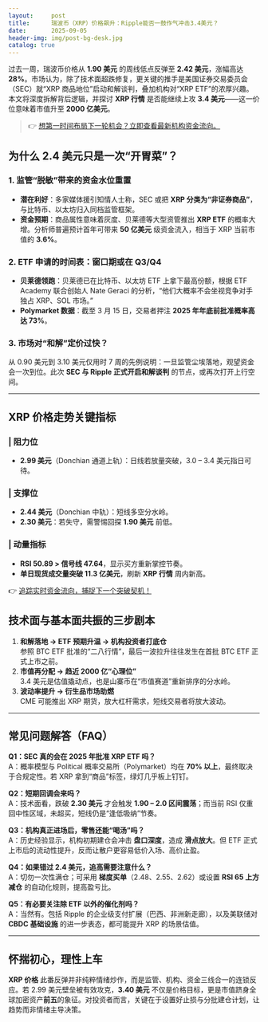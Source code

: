 ```yaml
---
layout:     post
title:      瑞波币（XRP）价格飙升：Ripple能否一鼓作气冲击3.4美元？
date:       2025-09-05
header-img: img/post-bg-desk.jpg
catalog: true
---
```


过去一周，瑞波币价格从 **1.90 美元** 的周线低点反弹至 **2.42 美元**，涨幅高达 **28%**。市场认为，除了技术面超跌修复，更关键的推手是美国证券交易委员会（SEC）就“XRP 商品地位”启动和解谈判，叠加机构对“XRP ETF”的浓厚兴趣。本文将深度拆解背后逻辑，并探讨 **XRP 行情** 是否能继续上攻 **3.4 美元**——这一价位意味着市值升至 **2000 亿美元**。

> 👉 [想第一时间布局下一轮机会？立即查看最新机构资金流向。](https://okxdog.com/)

## 为什么 2.4 美元只是一次“开胃菜”？

### 1. 监管“脱敏”带来的资金水位重置  
- **潜在利好**：多家媒体援引知情人士称，SEC 或把 **XRP 分类为“非证券商品”**，与比特币、以太坊归入同档监管框架。  
- **资金预期**：商品属性意味着灰度、贝莱德等大型资管推出 **XRP ETF** 的概率大增。分析师普遍预计首年可带来 **50 亿美元** 级资金流入，相当于 XRP 当前市值的 **3.6%**。

### 2. ETF 申请的时间表：窗口期或在 Q3/Q4  
- **贝莱德领跑**：贝莱德已在比特币、以太坊 ETF 上拿下最高份额，根据 ETF Academy 联合创始人 Nate Geraci 的分析，“他们大概率不会坐视竞争对手独占 XRP、SOL 市场。”  
- **Polymarket 数据**：截至 3 月 15 日，交易者押注 **2025 年年底前批准概率高达 73%**。

### 3. 市场对“和解”定价过快？  
从 0.90 美元到 3.10 美元仅用时 7 周的先例说明：一旦监管尘埃落地，观望资金会一次到位。此次 **SEC 与 Ripple 正式开启和解谈判** 的节点，或再次打开上行空间。

---

## XRP 价格走势关键指标

### | 阻力位
- **2.99 美元**（Donchian 通道上轨）：日线若放量突破，3.0 – 3.4 美元指日可待。  
### | 支撑位
- **2.44 美元**（Donchian 中轨）：短线多空分水岭。  
- **2.30 美元**：若失守，需警惕回探 **1.90 美元** 前低。  
### | 动量指标
- **RSI 50.89 > 信号线 47.64**，显示买方重新掌控节奏。  
- **单日现货成交量突破 11.3 亿美元**，刷新 **XRP 行情** 周内新高。

👉 [追踪实时资金流向，捕捉下一个突破契机！](https://okxdog.com/)

## 技术面与基本面共振的三步剧本

1. **和解落地 → ETF 预期升温 → 机构投资者打底仓**  
   参照 BTC ETF 批准的“二八行情”，最后一波拉升往往发生在首批 BTC ETF 正式上市之前。  
2. **市值再分配 → 趋近 2000 亿“心理位”**  
   3.4 美元是估值撬动点，也是山寨币在“市值赛道”重新排序的分水岭。  
3. **波动率提升 → 衍生品市场助燃**  
   CME 可能推出 XRP 期货，放大杠杆需求，短线交易者将放大波动。

---

## 常见问题解答（FAQ）

**Q1：SEC 真的会在 2025 年批准 XRP ETF 吗？**  
A：概率模型与 Political 概率交易所（Polymarket）均在 **70% 以上**，最终取决于合规定性。若 XRP 拿到“商品”标签，绿灯几乎板上钉钉。

**Q2：短期回调会来吗？**  
A：技术面看，跌破 **2.30 美元** 才会触发 **1.90 – 2.0 区间震荡**；而当前 RSI 仅重回中性区域，未超买，短线仍是“逢低吸纳”节奏。

**Q3：机构真正进场后，零售还能“喝汤”吗？**  
A：历史经验显示，机构初期建仓会冲击 **盘口深度**，造成 **滑点放大**。但 ETF 正式上市后的流动性提升，反而让散户更容易低价入场、高价止盈。

**Q4：如果错过 2.4 美元，追高需要注意什么？**  
A：切勿一次性满仓；可采用 **梯度买单**（2.48、2.55、2.62）或设置 **RSI 65 上方减仓** 的自动化规则，提高盈亏比。

**Q5：有必要关注除 ETF 以外的催化剂吗？**  
A：当然有。包括 Ripple 的企业级支付扩展（巴西、非洲新走廊），以及美联储对 **CBDC 基础设施** 的进一步表态，都可能提升 XRP 的场景估值。

---

## 怀揣初心，理性上车

**XRP 价格** 此番反弹并非纯粹情绪炒作，而是监管、机构、资金三线合一的连锁反应。若 2.99 美元壁垒被有效攻克，**3.40 美元** 不仅是价格目标，更是市值跻身全球加密资产**前五**的象征。对投资者而言，关键在于设置好止损与分批建仓计划，让趋势而非情绪主导决策。